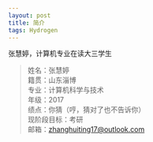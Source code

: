 ```yaml
---
layout: post
title: 简介
tags: Hydrogen
---
```


张慧婷，计算机专业在读大三学生

> 姓名：张慧婷<br>
> 籍贯：山东淄博<br>
> 专业：计算机科学与技术<br>
> 年级：2017<br>
> 绩点：你猜（哼，猜对了也不告诉你）<br>
> 现阶段目标：考研<br>
> 邮箱：zhanghuiting17@outlook.com
